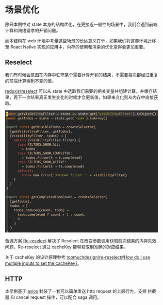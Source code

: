 # 场景优化

除开本例中对 state 本身的结构优化，在更接近一般性的场景中，我们会遇到前端计算和网络请求的开销问题。

而本结构在 web 环境中考量这些场景的长远意义在于，如果我们将这套环境迁移至 React Native 实现的应用中，内存的使用和渲染的优化变得会更加重要。

## Reselect

我们有时候会意图在内存中驻守某个需要计算开销的结果，不需要每次都经过重复的前端计算得到不变的值。

[reduxjs/reselect](https://github.com/reduxjs/reselect) 可以从 state 中选取我们需要的相关变量并组建计算，并缓存结果，再下一次结果真正发生变化的时候才会更新值，如果未变化则从内存中直接获取。

![reselect](./imgs/reselect.png)

备选方案 [Re-reselect](https://github.com/toomuchdesign/re-reselect) 解决了 Reselect 在改变参数调用获取前次结果的内存失效问题，Re-reselect 通过 cacheKey 能够获取到准确的对应结果。

关于 cacheKey 的设计原理参考 [toomuchdesign/re-reselect#How do I use multiple inputs to set the cacheKey?](https://github.com/toomuchdesign/re-reselect#how-do-i-use-multiple-inputs-to-set-the-cachekey)。

## HTTP

本示例基于 [axios](https://github.com/axios/axios) 封装了一套可以简单发送 http request 的上层行为，支持 拦截器 和 cancel request 操作，可以配合 saga 调用。